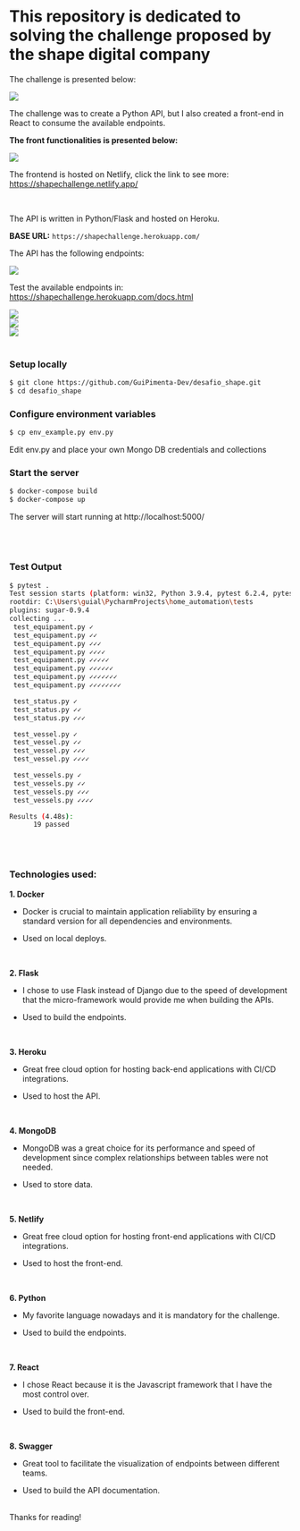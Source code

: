 # This repository is dedicated to solving the challenge proposed by the shape digital company

The challenge is presented below:

<img src = "utils/hard-skills-assignment-shape.PNG">

<br/>

The challenge was to create a Python API, but I also created a front-end in React to consume the available endpoints.

**The front functionalities is presented below:**

<img src = "utils/gif-frontend2.gif">

 
The frontend is hosted on Netlify, click the link to see more: https://shapechallenge.netlify.app/

<br/>

The API is written in Python/Flask and hosted on Heroku.

**BASE URL:** `https://shapechallenge.herokuapp.com/`

The API has the following endpoints:

<img src ="utils/available_endpoints.PNG">

<br/>

Test the available endpoints in: https://shapechallenge.herokuapp.com/docs.html

<img src="utils/expand_operations.PNG">

<br/>

<img src="utils/api_documentation.PNG">

<br/>

<img src="utils/created_vessel_endpoint.PNG">
<br/>
<br/>


### Setup locally
```bash
$ git clone https://github.com/GuiPimenta-Dev/desafio_shape.git
$ cd desafio_shape
```
### Configure environment variables
```bash
$ cp env_example.py env.py
```

Edit env.py and place your own Mongo DB credentials and collections

### Start the server
```bash
$ docker-compose build
$ docker-compose up
```
The server will start running at http://localhost:5000/

<br/>
<br/>

### Test Output
```bash
$ pytest .
Test session starts (platform: win32, Python 3.9.4, pytest 6.2.4, pytest-sugar 0.9.4)
rootdir: C:\Users\guial\PycharmProjects\home_automation\tests
plugins: sugar-0.9.4
collecting ... 
 test_equipament.py ✓                                                                                   5% ▌
 test_equipament.py ✓✓                                                                                 11% █▏        
 test_equipament.py ✓✓✓                                                                                16% █▋        
 test_equipament.py ✓✓✓✓                                                                               21% ██▏       
 test_equipament.py ✓✓✓✓✓                                                                              26% ██▋       
 test_equipament.py ✓✓✓✓✓✓                                                                             32% ███▎      
 test_equipament.py ✓✓✓✓✓✓✓                                                                            37% ███▊      
 test_equipament.py ✓✓✓✓✓✓✓✓                                                                           42% ████▎     

 test_status.py ✓                                                                                      47% ████▊     
 test_status.py ✓✓                                                                                     53% █████▍    
 test_status.py ✓✓✓                                                                                    58% █████▊    

 test_vessel.py ✓                                                                                      63% ██████▍   
 test_vessel.py ✓✓                                                                                     68% ██████▉   
 test_vessel.py ✓✓✓                                                                                    74% ███████▍  
 test_vessel.py ✓✓✓✓                                                                                   79% ███████▉  

 test_vessels.py ✓                                                                                     84% ████████▌ 
 test_vessels.py ✓✓                                                                                    89% ████████▉ 
 test_vessels.py ✓✓✓                                                                                   95% █████████▌ 
 test_vessels.py ✓✓✓✓                                                                                  100% ██████████                                                                                                                                    

Results (4.48s):
      19 passed
```
<br/>
<br/>


### Technologies used:

**1. Docker**

* Docker is crucial to maintain application reliability by ensuring a standard version for all dependencies and environments.

* Used on local deploys.

 <br/>

**2. Flask**

* I chose to use Flask instead of Django due to the speed of development that the micro-framework would provide me when building the APIs.

* Used to build the endpoints.
 
<br/>
 

**3. Heroku**

* Great free cloud option for hosting back-end applications with CI/CD integrations.
     
* Used to host the API.

<br/>

      
**4. MongoDB**

 * MongoDB was a great choice for its performance and speed of development since complex relationships between tables were not needed.

 * Used to store data.

<br/>

**5. Netlify**
    
* Great free cloud option for hosting front-end applications with CI/CD integrations.

* Used to host the front-end.

 <br/>
 
**6. Python**

* My favorite language nowadays and it is mandatory for the challenge.

* Used to build the endpoints.
      
<br/>

**7. React**

* I chose React because it is the Javascript framework that I have the most control over.
      
* Used to build the front-end.

<br/>

**8. Swagger**

 * Great tool to facilitate the visualization of endpoints between different teams.

 * Used to build the API documentation.
      
<br/>
Thanks for reading!
